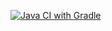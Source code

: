 [![Java CI with Gradle](https://github.com/Mifalem/Patterns2/actions/workflows/gradle.yml/badge.svg?branch=main)](https://github.com/Mifalem/Patterns2/actions/workflows/gradle.yml)